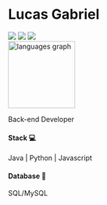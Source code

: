 # Lucas Gabriel 

<div>
<a href="https://www.instagram.com/lucasgcs._/" target="_blank"><img src="https://img.shields.io/badge/-Instagram-black?style=for-the-badge&logo=instagram&logoColor=white" target="_blank"></a>
<a href = "mailto:lucasgcsousa2005@gmail.com"><img src="https://img.shields.io/badge/Gmail-black?style=for-the-badge&logo=gmail&logoColor=white" target="_blank"></a>
<a href="https://www.linkedin.com/in/lucas-gabriel-9b254b309/" target="_blank"><img src="https://img.shields.io/badge/-LinkedIn-black?style=for-the-badge&logo=linkedin&logoColor=white" target="_blank"></a>   
</div>
<div align="left">
  <img src="https://github-readme-stats.vercel.app/api/top-langs?username=devlucasl&locale=en&hide_title=false&layout=compact&card_width=320&langs_count=5&theme=vision-friendly-dark&hide_border=true&order=2" height="137" alt="languages graph"  />
</div>

Back-end Developer

<h4>Stack 💻 </h4>

Java | Python | Javascript


<h4>Database 💾 </h4>
SQL/MySQL
